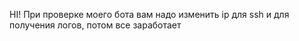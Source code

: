 HI! При проверке моего бота вам надо изменить ip для ssh и для получения логов, потом все заработает

